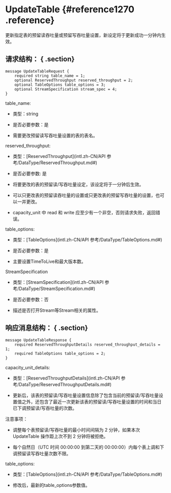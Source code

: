 # UpdateTable {#reference1270 .reference}

更新指定表的预留读吞吐量或预留写吞吐量设置，新设定将于更新成功一分钟内生效。

## 请求结构： { .section}

```language-pb
message UpdateTableRequest {
    required string table_name = 1;
    optional ReservedThroughput reserved_throughput = 2;
    optional TableOptions table_options = 3;
    optional StreamSpecification stream_spec = 4;
}

```

table\_name:

-   类型：string

-   是否必要参数：是

-   需要更改预留读写吞吐量设置的表的表名。


reserved\_throughput:

-   类型：[ReservedThroughput](intl.zh-CN/API 参考/DataType/ReservedThroughput.md#) 

-   是否必要参数: 是

-   将要更改的表的预留读/写吞吐量设定，该设定将于一分钟后生效。

-   可以只更改表的预留读吞吐量的设置或只更改表的预留写吞吐量的设置，也可以一并更改。

-   capacity\_unit 中 read 和 write 应至少有一个非空，否则请求失败，返回错误。


table\_options:

-   类型：[TableOptions](intl.zh-CN/API 参考/DataType/TableOptions.md#) 

-   是否必要参数：是

-   主要设置TimeToLive和最大版本数。


StreamSpecification

-   类型：[StreamSpecification](intl.zh-CN/API 参考/DataType/StreamSpecification.md#) 

-   是否必要参数：否

-   描述是否打开Stream等Stream相关的属性。


## 响应消息结构： { .section}

```language-pb
message UpdateTableResponse {
    required ReservedThroughputDetails reserved_throughput_details = 1;
    required TableOptions table_options = 2;
}

```

capacity\_unit\_details:

-   类型：[ReservedThroughputDetails](intl.zh-CN/API 参考/DataType/ReservedThroughputDetails.md#) 

-   更新后，该表的预留读/写吞吐量设置信息除了包含当前的预留读/写吞吐量设置值之外，还包含了最近一次更新该表的预留读/写吞吐量设置的时间和当日已下调预留读/写吞吐量的次数。


注意事项：

-   调整每个表预留读/写吞吐量的最小时间间隔为 2 分钟，如果本次 UpdateTable 操作距上次不到 2 分钟将被拒绝。

-   每个自然日（UTC 时间 00:00:00 到第二天的 00:00:00）内每个表上调和下调预留读写吞吐量次数不限。


table\_options:

-   类型：[TableOptions](intl.zh-CN/API 参考/DataType/TableOptions.md#) 

-   修改后，最新的table\_options参数值。


